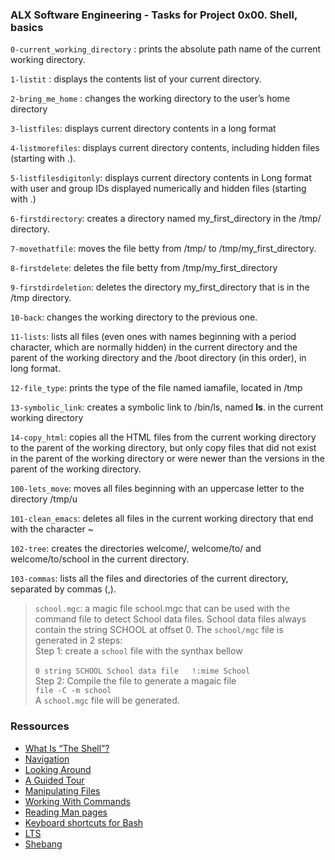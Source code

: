 ### ALX Software Engineering - Tasks for Project 0x00. Shell, basics

`0-current_working_directory` : prints the absolute path name of the current working directory.

`1-listit` : displays the contents list of your current directory.

`2-bring_me_home` : changes the working directory to the user’s home directory

`3-listfiles`: displays current directory contents in a long format

`4-listmorefiles`: displays current directory contents, including hidden files (starting with .).

`5-listfilesdigitonly`: displays current directory contents in Long format with user and group IDs displayed numerically and hidden files (starting with .)

`6-firstdirectory`: creates a directory named my_first_directory in the /tmp/ directory.

`7-movethatfile`: moves the file betty from /tmp/ to /tmp/my_first_directory.

`8-firstdelete`: deletes the file betty from /tmp/my_first_directory

`9-firstdirdeletion`: deletes the directory my_first_directory that is in the /tmp directory.

`10-back`: changes the working directory to the previous one.

`11-lists`: lists all files (even ones with names beginning with a period character, which are normally hidden) in the current directory and the parent of the working directory and the /boot directory (in this order), in long format.

`12-file_type`: prints the type of the file named iamafile, located in /tmp

`13-symbolic_link`: creates a symbolic link to /bin/ls, named __ls__.  in the current working directory

`14-copy_html`: copies all the HTML files from the current working directory to the parent of the working directory, but only copy files that did not exist in the parent of the working directory or were newer than the versions in the parent of the working directory.

`100-lets_move`: moves all files beginning with an uppercase letter to the directory /tmp/u

`101-clean_emacs`: deletes all files in the current working directory that end with the character ~

`102-tree`: creates the directories welcome/, welcome/to/ and welcome/to/school in the current directory.

`103-commas`: lists all the files and directories of the current directory, separated by commas (,).

> `school.mgc`: a magic file school.mgc that can be used with the command file to detect School data files. School data files always contain the string SCHOOL at offset 0.
> The `school/mgc` file is generated in 2 steps: <br>
> Step 1: create a `school` file with the synthax bellow <br>  
> 	`0 string SCHOOL School data file  
> 	!:mime School`  
> Step 2: Compile the file to generate a magaic file  
> 	`file -C -m school`  
> A `school.mgc` file will be generated.

### Ressources
- [What Is “The Shell”?](http://linuxcommand.org/lc3_lts0010.php)
- [Navigation](http://linuxcommand.org/lc3_lts0020.php)
- [Looking Around](http://linuxcommand.org/lc3_lts0030.php)
- [A Guided Tour](http://linuxcommand.org/lc3_lts0040.php)
- [Manipulating Files](http://linuxcommand.org/lc3_lts0050.php)
- [Working With Commands](http://linuxcommand.org/lc3_lts0060.php)
- [Reading Man pages](http://linuxcommand.org/lc3_man_pages/man1.html)
- [Keyboard shortcuts for Bash](https://www.howtogeek.com/181/keyboard-shortcuts-for-bash-command-shell-for-ubuntu-debian-suse-redhat-linux-etc/)
- [LTS](https://wiki.ubuntu.com/LTS)
- [Shebang](https://en.wikipedia.org/wiki/Shebang_%28Unix%29)
